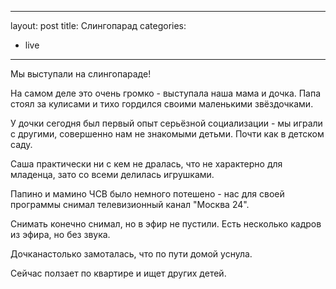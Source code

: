 ----
layout: post
title: Слингопарад
categories:
- live
----
Мы выступали на слингопараде!

На самом деле это очень громко - выступала наша мама и дочка. Папа стоял за кулисами и тихо гордился своими маленькими звёздочками.

У дочки сегодня был первый опыт серьёзной социализации - мы играли с другими, совершенно нам не знакомыми детьми. Почти как в детском саду.

Саша практически ни с кем не дралась, что не характерно для младенца, зато со всеми делилась игрушками.

Папино и мамино ЧСВ было немного потешено - нас для своей программы снимал телевизионный канал "Москва 24".

Снимать конечно снимал, но в эфир не пустили. Есть несколько кадров из эфира, но без звука.

Дочканастолько замоталась, что по пути домой уснула.

Сейчас ползает по квартире и ищет других детей.
